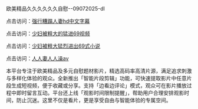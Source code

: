 欧美精品久久久久久久自慰--09072025-dl


点击访问：<a href="https://heiliaoll4qsx.pages.dev">强行糟蹋人妻hd中文字幕</a>

点击访问：<a href="https://heiliaoow5kzm.pages.dev">少妇被粗大的猛进69视频</a>

点击访问：<a href="https://heiliao2dmwwy.pages.dev">少妇被粗大猛烈进出69式小说</a>

点击访问：<a href="https://heiliaoll4qsx.pages.dev">人人妻人人澡av</a>


本平台专注于欧美精品及多元自慰题材影片，精选高码率高清片源，满足追求刺激与多样化体验的观众。全新推出「智能片段剪辑」功能，可快速提取影片中任意片段生成短视频，便于收藏或分享。支持「边看边评论」模式，观众可在影片播放过程中即时留言互动。平台还上线「观影时间限制提醒」，帮助用户合理安排观影时间，防止沉迷。这里不仅是看片，更是享受自由与智能体验的专属空间。

<span style="display:none;">[Canonical link](https://github.com/big11072025/big07)</span>
